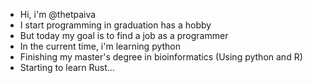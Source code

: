- Hi, i'm @thetpaiva 
- I start programming in graduation has a hobby
- But today my goal is to find a job as a programmer
- In the current time, i'm learning python
- Finishing my master's degree in bioinformatics (Using python and R)
- Starting to learn Rust...
<!---
thetpaiva/thetpaiva is a ✨ special ✨ repository because its `README.md` (this file) appears on your GitHub profile.
You can click the Preview link to take a look at your changes.
--->
